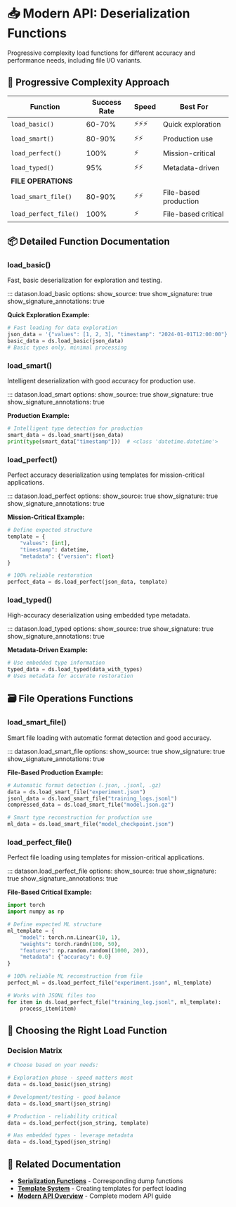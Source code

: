 # 📥 Modern API: Deserialization Functions

Progressive complexity load functions for different accuracy and performance needs, including file I/O variants.

## 🎯 Progressive Complexity Approach

| Function | Success Rate | Speed | Best For |
|----------|-------------|-------|----------|
| `load_basic()` | 60-70% | ⚡⚡⚡ | Quick exploration |
| `load_smart()` | 80-90% | ⚡⚡ | Production use |
| `load_perfect()` | 100% | ⚡ | Mission-critical |
| `load_typed()` | 95% | ⚡⚡ | Metadata-driven |
| **FILE OPERATIONS** | | | |
| `load_smart_file()` | 80-90% | ⚡⚡ | File-based production |
| `load_perfect_file()` | 100% | ⚡ | File-based critical |

## 📦 Detailed Function Documentation

### load_basic()

Fast, basic deserialization for exploration and testing.

::: datason.load_basic
    options:
      show_source: true
      show_signature: true
      show_signature_annotations: true

**Quick Exploration Example:**
```python
# Fast loading for data exploration
json_data = '{"values": [1, 2, 3], "timestamp": "2024-01-01T12:00:00"}'
basic_data = ds.load_basic(json_data)
# Basic types only, minimal processing
```

### load_smart()

Intelligent deserialization with good accuracy for production use.

::: datason.load_smart
    options:
      show_source: true
      show_signature: true
      show_signature_annotations: true

**Production Example:**
```python
# Intelligent type detection for production
smart_data = ds.load_smart(json_data)
print(type(smart_data["timestamp"]))  # <class 'datetime.datetime'>
```

### load_perfect()

Perfect accuracy deserialization using templates for mission-critical applications.

::: datason.load_perfect
    options:
      show_source: true
      show_signature: true
      show_signature_annotations: true

**Mission-Critical Example:**
```python
# Define expected structure
template = {
    "values": [int],
    "timestamp": datetime,
    "metadata": {"version": float}
}

# 100% reliable restoration
perfect_data = ds.load_perfect(json_data, template)
```

### load_typed()

High-accuracy deserialization using embedded type metadata.

::: datason.load_typed
    options:
      show_source: true
      show_signature: true
      show_signature_annotations: true

**Metadata-Driven Example:**
```python
# Use embedded type information
typed_data = ds.load_typed(data_with_types)
# Uses metadata for accurate restoration
```

## 🗃️ File Operations Functions

### load_smart_file()

Smart file loading with automatic format detection and good accuracy.

::: datason.load_smart_file
    options:
      show_source: true
      show_signature: true
      show_signature_annotations: true

**File-Based Production Example:**
```python
# Automatic format detection (.json, .jsonl, .gz)
data = ds.load_smart_file("experiment.json")
jsonl_data = ds.load_smart_file("training_logs.jsonl")
compressed_data = ds.load_smart_file("model.json.gz")

# Smart type reconstruction for production use
ml_data = ds.load_smart_file("model_checkpoint.json")
```

### load_perfect_file()

Perfect file loading using templates for mission-critical applications.

::: datason.load_perfect_file
    options:
      show_source: true
      show_signature: true
      show_signature_annotations: true

**File-Based Critical Example:**
```python
import torch
import numpy as np

# Define expected ML structure
ml_template = {
    "model": torch.nn.Linear(10, 1),
    "weights": torch.randn(100, 50),
    "features": np.random.random((1000, 20)),
    "metadata": {"accuracy": 0.0}
}

# 100% reliable ML reconstruction from file
perfect_ml = ds.load_perfect_file("experiment.json", ml_template)

# Works with JSONL files too
for item in ds.load_perfect_file("training_log.jsonl", ml_template):
    process_item(item)
```



## 🔄 Choosing the Right Load Function

### Decision Matrix

```python
# Choose based on your needs:

# Exploration phase - speed matters most
data = ds.load_basic(json_string)

# Development/testing - good balance
data = ds.load_smart(json_string)  

# Production - reliability critical
data = ds.load_perfect(json_string, template)

# Has embedded types - leverage metadata
data = ds.load_typed(json_string)
```

## 🔗 Related Documentation

- **[Serialization Functions](modern-serialization.md)** - Corresponding dump functions
- **[Template System](template-system.md)** - Creating templates for perfect loading
- **[Modern API Overview](modern-api.md)** - Complete modern API guide
